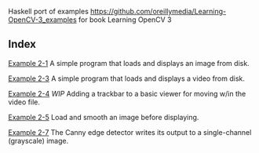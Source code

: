 Haskell port of examples
https://github.com/oreillymedia/Learning-OpenCV-3_examples for book Learning
OpenCV 3


## Index

[Example 2-1](src/example_02_01.hs) A simple program that loads and displays an
image from disk.

[Example 2-3](src/example_02_03.hs) A simple program that loads and displays a
video from disk.

[Example 2-4](src/example_02_04.hs) *WIP* Adding a trackbar to a basic viewer
for moving w/in the video file.

[Example 2-5](src/example_02_05.hs) Load and smooth an image before displaying.

[Example 2-7](src/example_02_07.hs) The Canny edge detector writes its output to
a single-channel (grayscale) image.
